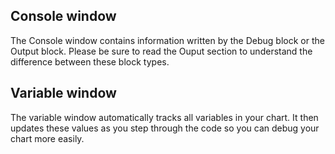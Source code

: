 ## Console window
The Console window contains information written by the Debug block or the Output block. Please be sure to read the Ouput section to understand the difference between these block types.

## Variable window
The variable window automatically tracks all variables in your chart. It then updates these values as you step through the code so you can debug your chart more easily.

